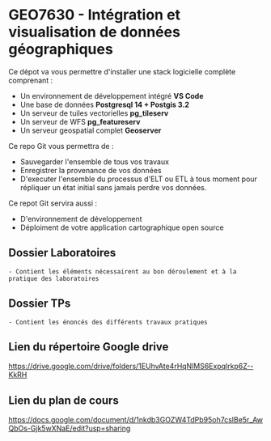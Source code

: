 # GEO7630 - Intégration et visualisation de données géographiques

  Ce dépot va vous permettre d'installer une stack logicielle complète comprenant :
  - Un environnement de développement intégré **VS Code** 
  - Une base de données **Postgresql 14 + Postgis 3.2**
  - Un serveur de tuiles vectorielles **pg_tileserv**
  - Un serveur de WFS **pg_featureserv** 
  - Un serveur geospatial complet **Geoserver**

  Ce repo Git vous permettra de :
  - Sauvegarder l'ensemble de tous vos travaux
  - Enregistrer la provenance de vos données 
  - D'executer l'ensemble du processus d'ELT ou ETL à tous moment pour répliquer un état initial sans jamais perdre vos données.

  Ce repot Git servira aussi :
  - D'environnement de développement
  - Déploiment de votre application cartographique open source

  ## Dossier Laboratoires
    - Contient les éléments nécessairent au bon déroulement et à la pratique des laboratoires
  ## Dossier TPs
    - Contient les énoncés des différents travaux pratiques

  ## Lien du répertoire Google drive
  https://drive.google.com/drive/folders/1EUhvAte4rHqNlMS6Expqlrkp6Z--KkRH

## Lien du plan de cours 

https://docs.google.com/document/d/1nkdb3GOZW4TdPb95oh7cslBe5r_AwQbOs-Gjk5wXNaE/edit?usp=sharing
